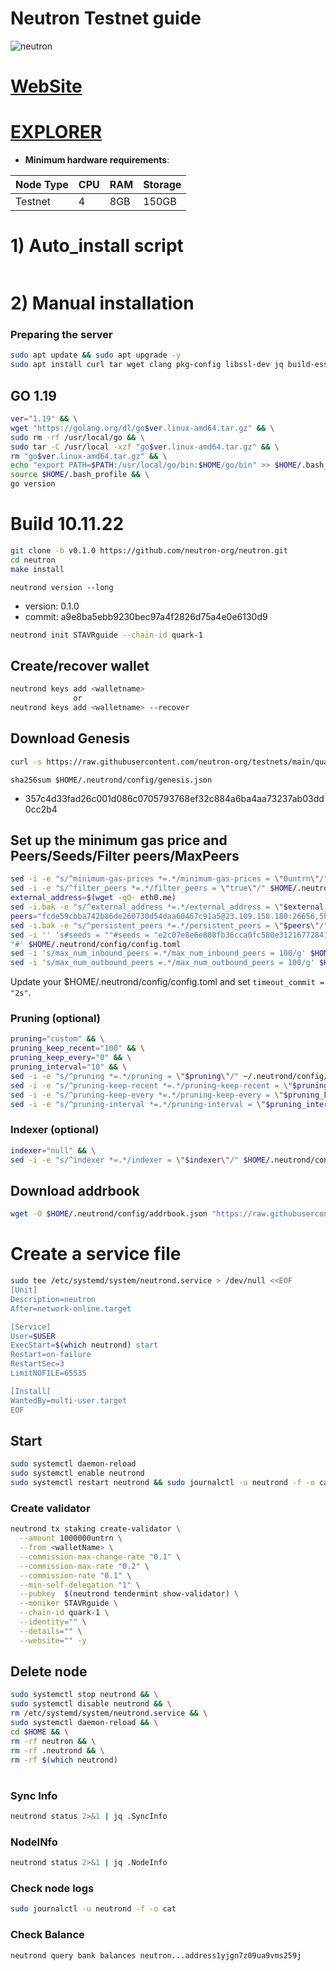 # Neutron Testnet guide

![neutron](https://user-images.githubusercontent.com/44331529/201018597-cccdc09f-0f52-4cf9-af71-4d42ddf53e35.png)

[WebSite](https://neutron.org/)
=
[EXPLORER](SOON)
=

- **Minimum hardware requirements**:

| Node Type |CPU | RAM  | Storage  | 
|-----------|----|------|----------|
| Testnet   |   4|  8GB | 150GB    |


# 1) Auto_install script
```bash

```

# 2) Manual installation

### Preparing the server

```bash
sudo apt update && sudo apt upgrade -y
sudo apt install curl tar wget clang pkg-config libssl-dev jq build-essential bsdmainutils git make ncdu gcc git jq chrony liblz4-tool -y
```

## GO 1.19

```bash
ver="1.19" && \
wget "https://golang.org/dl/go$ver.linux-amd64.tar.gz" && \
sudo rm -rf /usr/local/go && \
sudo tar -C /usr/local -xzf "go$ver.linux-amd64.tar.gz" && \
rm "go$ver.linux-amd64.tar.gz" && \
echo "export PATH=$PATH:/usr/local/go/bin:$HOME/go/bin" >> $HOME/.bash_profile && \
source $HOME/.bash_profile && \
go version
```

# Build 10.11.22
```bash
git clone -b v0.1.0 https://github.com/neutron-org/neutron.git
cd neutron
make install
```
`neutrond version --long`
- version: 0.1.0
- commit: a9e8ba5ebb9230bec97a4f2826d75a4e0e6130d9


```bash
neutrond init STAVRguide --chain-id quark-1

```    

## Create/recover wallet
```bash
neutrond keys add <walletname>
              or
neutrond keys add <walletname> --recover
```

## Download Genesis
```bash
curl -s https://raw.githubusercontent.com/neutron-org/testnets/main/quark/genesis.json > ~/.neutrond/config/genesis.json
```
`sha256sum $HOME/.neutrond/config/genesis.json`
+ 357c4d33fad26c001d086c0705793768ef32c884a6ba4aa73237ab03dd0cc2b4

## Set up the minimum gas price and Peers/Seeds/Filter peers/MaxPeers
```bash
sed -i -e "s/^minimum-gas-prices *=.*/minimum-gas-prices = \"0untrn\"/" $HOME/.neutrond/config/app.toml
sed -i -e "s/^filter_peers *=.*/filter_peers = \"true\"/" $HOME/.neutrond/config/config.toml
external_address=$(wget -qO- eth0.me) 
sed -i.bak -e "s/^external_address *=.*/external_address = \"$external_address:26656\"/" $HOME/.neutrond/config/config.toml
peers="fcde59cbba742b86de260730d54daa60467c91a5@23.109.158.180:26656,5bdc67a5d5219aeda3c743e04fdcd72dcb150ba3@65.109.31.114:2480,3e9656706c94ae8b11596e53656c80cf092abe5d@65.21.250.197:46656,9cb73281f6774e42176905e548c134fc45bbe579@162.55.134.54:26656,27b07238cf2ea76acabd5d84d396d447d72aa01b@65.109.54.15:51656,f10c2cb08f82225a7ef2367709e8ac427d61d1b5@57.128.144.247:26656,20b4f9207cdc9d0310399f848f057621f7251846@222.106.187.13:40006,5019864f233cee00f3a6974d9ccaac65caa83807@162.19.31.150:55256,2144ce0e9e08b2a30c132fbde52101b753df788d@194.163.168.99:26656,b37326e3acd60d4e0ea2e3223d00633605fb4f79@nebula.p2p.org:26656"
sed -i.bak -e "s/^persistent_peers *=.*/persistent_peers = \"$peers\"/" $HOME/.neutrond/config/config.toml
sed -i '' 's#seeds = ""#seeds = "e2c07e8e6e808fb36cca0fc580e31216772841df@seed-1.quark.ntrn.info:26656,c89b8316f006075ad6ae37349220dd56796b92fa@tenderseed.ccvalidators.com:29001
"#' $HOME/.neutrond/config/config.toml
sed -i 's/max_num_inbound_peers =.*/max_num_inbound_peers = 100/g' $HOME/.neutrond/config/config.toml
sed -i 's/max_num_outbound_peers =.*/max_num_outbound_peers = 100/g' $HOME/.neutrond/config/config.toml

```

Update your $HOME/.neutrond/config/config.toml and set `timeout_commit = "2s"`.

### Pruning (optional)
```bash
pruning="custom" && \
pruning_keep_recent="100" && \
pruning_keep_every="0" && \
pruning_interval="10" && \
sed -i -e "s/^pruning *=.*/pruning = \"$pruning\"/" ~/.neutrond/config/app.toml && \
sed -i -e "s/^pruning-keep-recent *=.*/pruning-keep-recent = \"$pruning_keep_recent\"/" ~/.neutrond/config/app.toml && \
sed -i -e "s/^pruning-keep-every *=.*/pruning-keep-every = \"$pruning_keep_every\"/" ~/.neutrond/config/app.toml && \
sed -i -e "s/^pruning-interval *=.*/pruning-interval = \"$pruning_interval\"/" ~/.neutrond/config/app.toml
```
### Indexer (optional) 
```bash
indexer="null" && \
sed -i -e "s/^indexer *=.*/indexer = \"$indexer\"/" $HOME/.neutrond/config/config.toml
```

## Download addrbook
```bash
wget -O $HOME/.neutrond/config/addrbook.json "https://raw.githubusercontent.com/obajay/nodes-Guides/main/Gitopia/addrbook.json"
```

# Create a service file
```bash
sudo tee /etc/systemd/system/neutrond.service > /dev/null <<EOF
[Unit]
Description=neutron
After=network-online.target

[Service]
User=$USER
ExecStart=$(which neutrond) start
Restart=on-failure
RestartSec=3
LimitNOFILE=65535

[Install]
WantedBy=multi-user.target
EOF
```

## Start
```bash
sudo systemctl daemon-reload
sudo systemctl enable neutrond
sudo systemctl restart neutrond && sudo journalctl -u neutrond -f -o cat
```

### Create validator
```bash
neutrond tx staking create-validator \
  --amount 1000000untrn \
  --from <walletName> \
  --commission-max-change-rate "0.1" \
  --commission-max-rate "0.2" \
  --commission-rate "0.1" \
  --min-self-delegation "1" \
  --pubkey  $(neutrond tendermint show-validator) \
  --moniker STAVRguide \
  --chain-id quark-1 \
  --identity="" \
  --details="" \
  --website="" -y
```

## Delete node
```bash
sudo systemctl stop neutrond && \
sudo systemctl disable neutrond && \
rm /etc/systemd/system/neutrond.service && \
sudo systemctl daemon-reload && \
cd $HOME && \
rm -rf neutron && \
rm -rf .neutrond && \
rm -rf $(which neutrond)
```
#
### Sync Info
```bash
neutrond status 2>&1 | jq .SyncInfo
```
### NodeINfo
```bash
neutrond status 2>&1 | jq .NodeInfo
```
### Check node logs
```bash
sudo journalctl -u neutrond -f -o cat
```
### Check Balance
```bash
neutrond query bank balances neutron...address1yjgn7z09ua9vms259j
```

